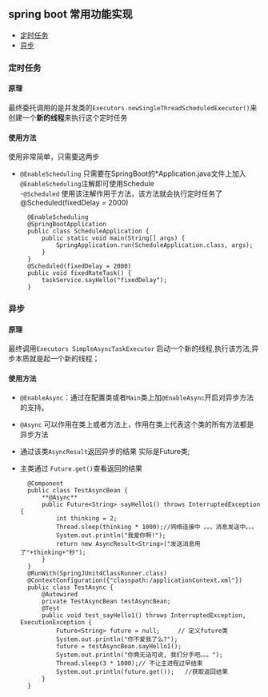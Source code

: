 ## spring boot 常用功能实现
- [定时任务](#定时任务)
- [异步](#异步)



### 定时任务
#### 原理  
最终委托调用的是并发类的`Executors.newSingleThreadScheduledExecutor()`来创建一个**新的线程**来执行这个定时任务  
#### 使用方法   
使用非常简单，只需要这两步  
- `@EnableScheduling` 只需要在SpringBoot的*Application.java文件上加入`@EnableScheduling`注解即可使用Schedule  
-`@Scheduled` 使用该注解作用于方法，该方法就会执行定时任务了 @Scheduled(fixedDelay = 2000)

        @EnableScheduling
        @SpringBootApplication
        public class ScheduleApplication {
            public static void main(String[] args) {
                SpringApplication.run(ScheduleApplication.class, args);
            }
        }
        @Scheduled(fixedDelay = 2000)
        public void fixedRateTask() {
            taskService.sayHello("fixedDelay");
        }


### 异步
#### 原理 
最终调用`Executors SimpleAsyncTaskExecutor` 启动一个新的线程,执行该方法,异步本质就是起一个新的线程；
#### 使用方法 
- `@EnableAsync`：通过在配置类或者`Main`类上加`@EnableAsync`开启对异步方法的支持。
- `@Async` 可以作用在类上或者方法上，作用在类上代表这个类的所有方法都是异步方法
- 通过该类`AsyncResult`返回异步的结果  实际是Future类;
- 主类通过 `Future.get()`查看返回的结果

        @Component
        public class TestAsyncBean {
            **@Async**
            public Future<String> sayHello1() throws InterruptedException {
                int thinking = 2;
                Thread.sleep(thinking * 1000);//网络连接中 。。。消息发送中。。。
                System.out.println("我爱你啊!");
                return new AsyncResult<String>("发送消息用了"+thinking+"秒");
            }
        }
        @RunWith(SpringJUnit4ClassRunner.class)
        @ContextConfiguration({"classpath:/applicationContext.xml"})
        public class TestAsync {
            @Autowired
            private TestAsyncBean testAsyncBean;
            @Test
            public void test_sayHello1() throws InterruptedException, ExecutionException {
                Future<String> future = null;     // 定义future类
                System.out.println("你不爱我了么?");
                future = testAsyncBean.sayHello1();
                System.out.println("你竟无话可说, 我们分手吧。。。");
                Thread.sleep(3 * 1000);// 不让主进程过早结束
                System.out.println(future.get());   //获取返回结果
            }
        }



